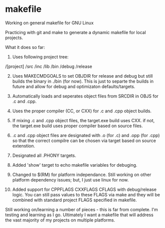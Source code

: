 makefile
========

Working on general makefile for GNU Linux

Practicing with git and make to generate a dynamic makefile for local projects.

What it does so far:

1. Uses following project tree:

/[project]
  /src
  /inc
  /lib
  /bin
    /debug
    /release

2. Uses MAKECMDGOALS to set OBJDIR for release and debug but still builds the
binary in ./bin (for now).  This is just to separte the builds in future and
allow for debug and optimizaton defaults/targets.

3. Automatically loads and seperates object files from SRCDIR in OBJS for .c and .cpp.

4. Uses the proper compiler (CC, or CXX) for .c and .cpp object builds.

5. If mixing .c and .cpp object files, the target.exe build uses CXX.  if not,
the target.exe build uses proper compiler based on source files.

6. .c and .cpp object files are designated with .o (for .c) and .opp (for .cpp)
so that the correct compilre can be chosen via target based on source
extenstion.

7. Designated all .PHONY targets.

8. Added 'show' target to echo makefile variables for debuging.

9. Changed to $(RM) for platform independance.  Still working on other platform
dependency issues; but, I just use linux for now.

10. Added support for CPPFLAGS CXXFLAGS CFLAGS with debug/release logic.  You
can still pass values to these FLAGS via make and they will be combined with
standard project FLAGS specified in makefile.

Still working on/learning a number of pieces - this is far from complete.  I'm
testing and learning as I go.  Ultimately I want a makefile that will address
the vast majority of my projects on multiple platforms.
